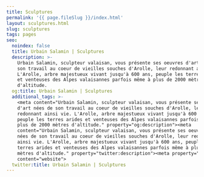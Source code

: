 ```yaml
---
title: Sculptures
permalink: '{{ page.fileSlug }}/index.html'
layout: sculptures.html
slug: sculptures
tags: pages
seo:
  noindex: false
  title: Urbain Salamin | Sculptures
  description: >-
    Urbain Salamin, sculpteur valaisan, vous présente ses oeuvres d'art nées de
    son travail au coeur de vieilles souches d'Arolle, leur redonnant ainsi vie.
    L'Arolle, arbre majestueux vivant jusqu'à 600 ans, peuple les terres arides
    et venteuses des Alpes valaisannes parfois même à plus de 2000 mètres
    d'altitude.
  og:title: Urbain Salamin | Sculptures
  additional_tags: >-
    <meta content="Urbain Salamin, sculpteur valaisan, vous présente ses oeuvres
    d'art nées de son travail au coeur de vieilles souches d'Arolle, leur
    redonnant ainsi vie. L'Arolle, arbre majestueux vivant jusqu'à 600 ans,
    peuple les terres arides et venteuses des Alpes valaisannes parfois même à
    plus de 2000 mètres d'altitude." property="og:description"><meta
    content="Urbain Salamin, sculpteur valaisan, vous présente ses oeuvres d'art
    nées de son travail au coeur de vieilles souches d'Arolle, leur redonnant
    ainsi vie. L'Arolle, arbre majestueux vivant jusqu'à 600 ans, peuple les
    terres arides et venteuses des Alpes valaisannes parfois même à plus de 2000
    mètres d'altitude." property="twitter:description"><meta property="og:type"
    content="website">
  twitter:title: Urbain Salamin | Sculptures
---
```




